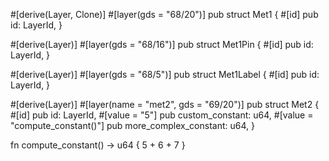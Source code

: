 #[derive(Layer, Clone)]
#[layer(gds = "68/20")]
pub struct Met1 {
    #[id]
    pub id: LayerId,
}

#[derive(Layer)]
#[layer(gds = "68/16")]
pub struct Met1Pin {
    #[id]
    pub id: LayerId,
}

#[derive(Layer)]
#[layer(gds = "68/5")]
pub struct Met1Label {
    #[id]
    pub id: LayerId,
}

#[derive(Layer)]
#[layer(name = "met2", gds = "69/20")]
pub struct Met2 {
    #[id]
    pub id: LayerId,
    #[value = "5"]
    pub custom_constant: u64,
    #[value = "compute_constant()"]
    pub more_complex_constant: u64,
}

fn compute_constant() -> u64 {
    5 + 6 + 7
}
